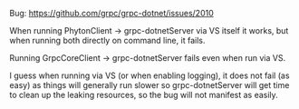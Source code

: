 Bug: https://github.com/grpc/grpc-dotnet/issues/2010

When running PhytonClient -> grpc-dotnetServer via VS itself it works, but when running both directly on command line, it fails.

Running GrpcCoreClient -> grpc-dotnetServer fails even when run via VS.

I guess when running via VS (or when enabling logging), it does not fail (as easy) as things will generally run slower so grpc-dotnetServer will get time to clean up the leaking resources, so the bug will not manifest as easily.
